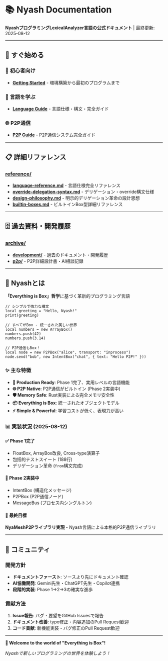 # 📚 Nyash Documentation

**NyashプログラミングLexicalAnalyzer言語の公式ドキュメント** | 最終更新: 2025-08-12

---

## 🚀 すぐ始める

### 👶 **初心者向け**
- **[Getting Started](GETTING_STARTED.md)** - 環境構築から最初のプログラムまで

### 📖 **言語を学ぶ**
- **[Language Guide](LANGUAGE_GUIDE.md)** - 言語仕様・構文・完全ガイド

### 🌐 **P2P通信**
- **[P2P Guide](P2P_GUIDE.md)** - P2P通信システム完全ガイド

---

## 📋 詳細リファレンス

### **[reference/](reference/)**
- **[language-reference.md](reference/language-reference.md)** - 言語仕様完全リファレンス
- **[override-delegation-syntax.md](reference/override-delegation-syntax.md)** - デリゲーション・override構文仕様
- **[design-philosophy.md](reference/design-philosophy.md)** - 明示的デリゲーション革命の設計思想
- **[builtin-boxes.md](reference/builtin-boxes.md)** - ビルトインBox型詳細リファレンス

---

## 🗄️ 過去資料・開発履歴

### **[archive/](archive/)**
- **[development/](archive/development/)** - 過去のドキュメント・開発履歴
- **[p2p/](archive/p2p/)** - P2P詳細設計書・AI相談記録

---

## 🎯 Nyashとは

**「Everything is Box」哲学**に基づく革新的プログラミング言語

```nyash
// シンプルで強力な構文
local greeting = "Hello, Nyash!"
print(greeting)

// すべてがBox - 統一された美しい世界
local numbers = new ArrayBox()
numbers.push(42)
numbers.push(3.14)

// P2P通信もBox！
local node = new P2PBox("alice", transport: "inprocess")
node.send("bob", new IntentBox("chat", { text: "Hello P2P!" }))
```

### ✨ **主な特徴**
- **🔧 Production Ready**: Phase 1完了、実用レベルの言語機能
- **🌐 P2P Native**: P2P通信がビルトイン (Phase 2実装中)
- **🛡️ Memory Safe**: Rust実装による完全メモリ安全性
- **📦 Everything is Box**: 統一されたオブジェクトモデル
- **⚡ Simple & Powerful**: 学習コストが低く、表現力が高い

### 📊 **実装状況 (2025-08-12)**

#### ✅ **Phase 1完了**
- FloatBox, ArrayBox改良, Cross-type演算子
- 包括的テストスイート (188行)
- デリゲーション革命 (`from`構文完成)

#### 🚧 **Phase 2実装中**
- IntentBox (構造化メッセージ)
- P2PBox (P2P通信ノード)  
- MessageBus (プロセス内シングルトン)

#### 🎯 **最終目標**
**NyaMeshP2Pライブラリ実現** - Nyash言語による本格的P2P通信ライブラリ

---

## 🤝 コミュニティ

### 開発方針
- **ドキュメントファースト**: ソースより先にドキュメント確認
- **AI協働開発**: Gemini先生・ChatGPT先生・Copilot連携
- **段階的実装**: Phase 1→2→3の確実な進歩

### 貢献方法
1. **Issue報告**: バグ・要望をGitHub Issuesで報告
2. **ドキュメント改善**: typo修正・内容追加のPull Request歓迎
3. **コード貢献**: 新機能実装・バグ修正のPull Request歓迎

---

**🎉 Welcome to the world of "Everything is Box"!**

*Nyashで新しいプログラミングの世界を体験しよう！*